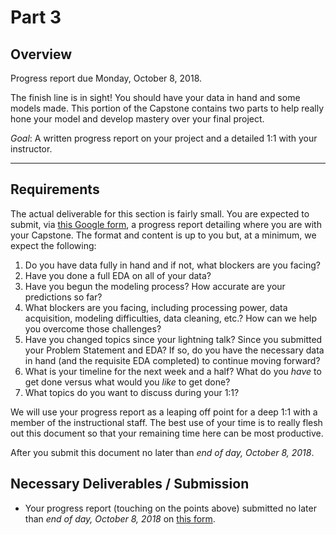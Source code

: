 # Part 3

## Overview

Progress report due Monday, October 8, 2018.

The finish line is in sight! You should have your data in hand and some models made. This portion of the Capstone contains two parts to help really hone your model and develop mastery over your final project.

*Goal*: A written progress report on your project and a detailed 1:1 with your instructor.

---

## Requirements

The actual deliverable for this section is fairly small. You are expected to submit, via [this Google form](https://goo.gl/forms/TqJ6ZrrAuJ5A3HWB3), a progress report detailing where you are with your Capstone. The format and content is up to you but, at a minimum, we expect the following:

1. Do you have data fully in hand and if not, what blockers are you facing?
2. Have you done a full EDA on all of your data?
3. Have you begun the modeling process? How accurate are your predictions so far?
4. What blockers are you facing, including processing power, data acquisition, modeling difficulties, data cleaning, etc.? How can we help you overcome those challenges?
5. Have you changed topics since your lightning talk? Since you submitted your Problem Statement and EDA? If so, do you have the necessary data in hand (and the requisite EDA completed) to continue moving forward?
6. What is your timeline for the next week and a half? What do you _have_ to get done versus what would you _like_ to get done?
7. What topics do you want to discuss during your 1:1?

We will use your progress report as a leaping off point for a deep 1:1 with a member of the instructional staff. The best use of your time is to really flesh out this document so that your remaining time here can be most productive.

After you submit this document no later than *end of day, October 8, 2018*.

## Necessary Deliverables / Submission

- Your progress report (touching on the points above) submitted no later than *end of day, October 8, 2018* on [this form](https://docs.google.com/forms/d/e/1FAIpQLSdXM6GkkWJrrdTnCzMmVSmoLEieDs1HSywZCH3uV-jt337JtQ/viewform?usp=sf_link).
